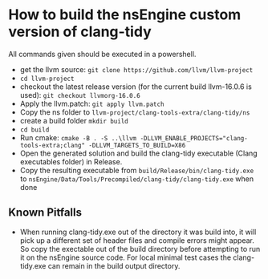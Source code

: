 # How to build the nsEngine custom version of clang-tidy

All commands given should be executed in a powershell.

 * get the llvm source: `git clone https://github.com/llvm/llvm-project`
 * `cd llvm-project`
 * checkout the latest release version (for the current build llvm-16.0.6 is used): `git checkout llvmorg-16.0.6`
 * Apply the llvm.patch: `git apply llvm.patch`
 * Copy the ns folder to `llvm-project/clang-tools-extra/clang-tidy/ns`
 * create a build folder `mkdir build`
 * `cd build`
 * Run cmake: `cmake -B . -S ..\llvm -DLLVM_ENABLE_PROJECTS="clang-tools-extra;clang" -DLLVM_TARGETS_TO_BUILD=X86`
 * Open the generated solution and build the clang-tidy executable (Clang executables folder) in Release.
 * Copy the resulting executable from `build/Release/bin/clang-tidy.exe` to `nsEngine/Data/Tools/Precompiled/clang-tidy/clang-tidy.exe` when done

## Known Pitfalls
 
 * When running clang-tidy.exe out of the directory it was build into, it will pick up a different set of header files and compile errors might appear. So copy the exectable out of the build directory before attempting to run it on the nsEngine source code. For local minimal test cases the clang-tidy.exe can remain in the build output directory.